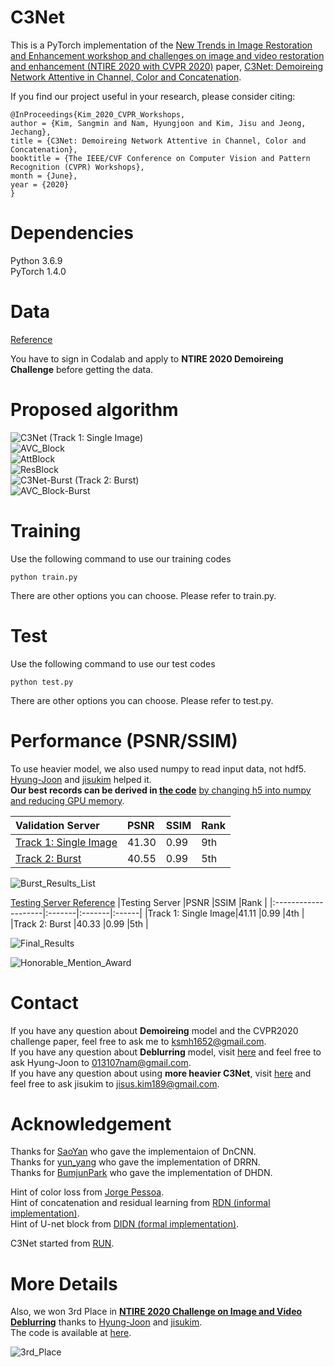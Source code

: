 # C3Net
This is a PyTorch implementation of the [New Trends in Image Restoration and Enhancement workshop and challenges on image and video restoration and enhancement (NTIRE 2020 with CVPR 2020)](https://data.vision.ee.ethz.ch/cvl/ntire20/) paper, [C3Net: Demoireing Network Attentive in Channel, Color and Concatenation](http://openaccess.thecvf.com/content_CVPRW_2020/html/w31/Kim_C3Net_Demoireing_Network_Attentive_in_Channel_Color_and_Concatenation_CVPRW_2020_paper.html).

If you find our project useful in your research, please consider citing:
~~~
@InProceedings{Kim_2020_CVPR_Workshops,
author = {Kim, Sangmin and Nam, Hyungjoon and Kim, Jisu and Jeong, Jechang},
title = {C3Net: Demoireing Network Attentive in Channel, Color and Concatenation},
booktitle = {The IEEE/CVF Conference on Computer Vision and Pattern Recognition (CVPR) Workshops},
month = {June},
year = {2020}
}
~~~

# Dependencies
Python 3.6.9   
PyTorch 1.4.0 

# Data
[Reference](https://competitions.codalab.org/competitions/22223#participate-get_data)

You have to sign in Codalab and apply to **NTIRE 2020 Demoireing Challenge** before getting the data. 

# Proposed algorithm
![C3Net (Track 1: Single Image)](Figures/Figure_1.png)   
![AVC_Block](Figures/Figure_2.png)   
![AttBlock](Figures/Figure_3.png)   
![ResBlock](Figures/Figure_4.png)   
![C3Net-Burst (Track 2: Burst)](Figures/Figure_5.png)   
![AVC_Block-Burst](Figures/Figure_6.png)   

# Training
Use the following command to use our training codes
~~~
python train.py
~~~
There are other options you can choose.
Please refer to train.py.

# Test
Use the following command to use our test codes
~~~
python test.py
~~~
There are other options you can choose.
Please refer to test.py.  

# Performance (PSNR/SSIM)
To use heavier model, we also used numpy to read input data, not hdf5.
[Hyung-Joon](https://github.com/Hyung-Joon) and [jisukim](https://github.com/jisus189) helped it.  
**Our best records can be derived in [the code](https://github.com/Hyung-Joon/Demoire-Burst-single-master)** <u>by changing h5 into numpy and reducing GPU memory</u>.  

|Validation Server                                                                   |PSNR    |SSIM    |Rank    |
|:-----------------------------------------------------------------------------------|:-------|:-------|:-------|
|[Track 1: Single Image](https://competitions.codalab.org/competitions/22223#results)|41.30   |0.99    |9th     |
|[Track 2: Burst](https://competitions.codalab.org/competitions/22224#results)       |40.55   |0.99    |5th     |  

![Burst_Results_List](Figures/Burst_Results_List.PNG)
  
[Testing Server Reference](https://arxiv.org/pdf/2005.03155.pdf)
|Testing Server       |PSNR    |SSIM    |Rank   |
|:--------------------|:-------|:-------|:------|
|Track 1: Single Image|41.11   |0.99    |4th    |
|Track 2: Burst       |40.33   |0.99    |5th    |  

![Final_Results](Figures/Final_Results.PNG)  

![Honorable_Mention_Award](Figures/HMA.PNG)  

# Contact
If you have any question about **Demoireing** model and the CVPR2020 challenge paper, feel free to ask me to <ksmh1652@gmail.com>.  
If you have any question about **Deblurring** model, visit [here](https://github.com/Hyung-Joon/Deblur-mobile-RCAN-Master) and feel free to ask Hyung-Joon to <013107nam@gmail.com>.  
If you have any question about using **more heavier C3Net**, visit [here](https://github.com/Hyung-Joon/Demoire-Burst-single-master) and feel free to ask jisukim to <jisus.kim189@gmail.com>.  

# Acknowledgement
Thanks for [SaoYan](https://github.com/SaoYan/DnCNN-PyTorch) who gave the implementaion of DnCNN.  
Thanks for [yun_yang](https://github.com/jt827859032/DRRN-pytorch) who gave the implementation of DRRN.  
Thanks for [BumjunPark](https://github.com/BumjunPark/DHDN) who gave the implementation of DHDN.  

Hint of color loss from [Jorge Pessoa](https://github.com/jorge-pessoa/pytorch-colors).  
Hint of concatenation and residual learning from [RDN (informal implementation)](https://github.com/lingtengqiu/RDN-pytorch).  
Hint of U-net block from [DIDN (formal implementation)](https://github.com/SonghyunYu/DIDN).  

C3Net started from [RUN](https://github.com/bmycheez/RUN).  

# More Details
Also, we won 3rd Place in [**NTIRE 2020 Challenge on Image and Video Deblurring**](https://arxiv.org/pdf/2005.01244.pdf) thanks to [Hyung-Joon](https://github.com/Hyung-Joon) and [jisukim](https://github.com/jisus189).  
The code is available at [here](https://github.com/Hyung-Joon/Deblur-mobile-RCAN-Master).  

![3rd_Place](Figures/3RD.PNG)
